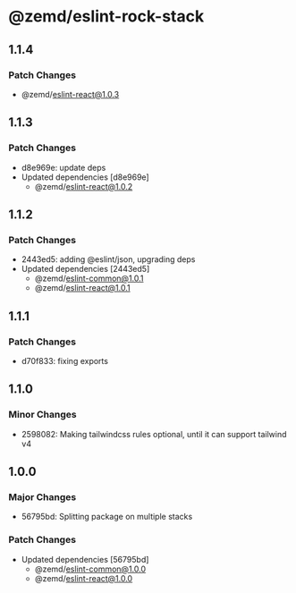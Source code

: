 # @zemd/eslint-rock-stack

## 1.1.4

### Patch Changes

- @zemd/eslint-react@1.0.3

## 1.1.3

### Patch Changes

- d8e969e: update deps
- Updated dependencies [d8e969e]
  - @zemd/eslint-react@1.0.2

## 1.1.2

### Patch Changes

- 2443ed5: adding @eslint/json, upgrading deps
- Updated dependencies [2443ed5]
  - @zemd/eslint-common@1.0.1
  - @zemd/eslint-react@1.0.1

## 1.1.1

### Patch Changes

- d70f833: fixing exports

## 1.1.0

### Minor Changes

- 2598082: Making tailwindcss rules optional, until it can support tailwind v4

## 1.0.0

### Major Changes

- 56795bd: Splitting package on multiple stacks

### Patch Changes

- Updated dependencies [56795bd]
  - @zemd/eslint-common@1.0.0
  - @zemd/eslint-react@1.0.0
